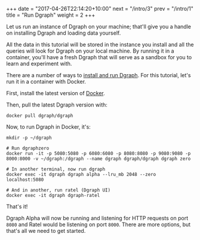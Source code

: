 +++
date = "2017-04-26T22:14:20+10:00"
next = "/intro/3"
prev = "/intro/1"
title = "Run Dgraph"
weight = 2
+++

Let us run an instance of Dgraph on your machine; that'll give you a
handle on installing Dgraph and loading data yourself.

All the data in this tutorial will be stored in the instance you
install and all the queries will look for Dgraph on your local machine.  By
running it in a container, you'll have a fresh Dgraph that will
serve as a sandbox for you to learn and experiment with.

There are a number of ways to
[install and run Dgraph](https://docs.dgraph.io/get-started/#step-1-installation).
For this tutorial, let's run it in a container with Docker.

First, install the latest version of [Docker](https://www.docker.com/).

Then, pull the latest Dgraph version with:

```
docker pull dgraph/dgraph
```

Now, to run Dgraph in Docker, it's:

```
mkdir -p ~/dgraph
```
```
# Run dgraphzero
docker run -it -p 5080:5080 -p 6080:6080 -p 8080:8080 -p 9080:9080 -p 8000:8000 -v ~/dgraph:/dgraph --name dgraph dgraph/dgraph dgraph zero

# In another terminal, now run dgraph
docker exec -it dgraph dgraph alpha --lru_mb 2048 --zero localhost:5080

# And in another, run ratel (Dgraph UI)
docker exec -it dgraph dgraph-ratel
```


That's it!

Dgraph Alpha will now be running and listening for HTTP requests on port `8080` and Ratel would be listening on port `8000`.
There are more options, but that's all we need to get started.
